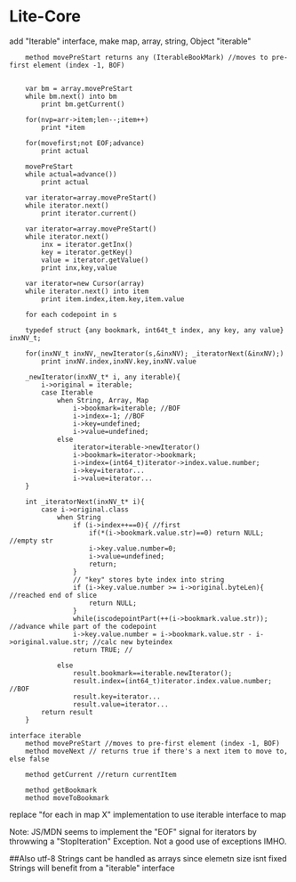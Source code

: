 # Lite-Core

add "Iterable" interface, make map, array, string, Object "iterable"

        method movePreStart returns any (IterableBookMark) //moves to pre-first element (index -1, BOF)


        var bm = array.movePreStart
        while bm.next() into bm
            print bm.getCurrent()

        for(nvp=arr->item;len--;item++)
            print *item

        for(movefirst;not EOF;advance)
            print actual

        movePreStart
        while actual=advance())
            print actual

        var iterator=array.movePreStart()
        while iterator.next()
            print iterator.current()

        var iterator=array.movePreStart()
        while iterator.next()
            inx = iterator.getInx()
            key = iterator.getKey()
            value = iterator.getValue()
            print inx,key,value

        var iterator=new Cursor(array)
        while iterator.next() into item
            print item.index,item.key,item.value

        for each codepoint in s

        typedef struct {any bookmark, int64t_t index, any key, any value} inxNV_t;

        for(inxNV_t inxNV,_newIterator(s,&inxNV); _iteratorNext(&inxNV);)
            print inxNV.index,inxNV.key,inxNV.value

        _newIterator(inxNV_t* i, any iterable){
            i->original = iterable;
            case Iterable
                when String, Array, Map
                    i->bookmark=iterable; //BOF
                    i->index=-1; //BOF
                    i->key=undefined;
                    i->value=undefined;
                else
                    iterator=iterable->newIterator()
                    i->bookmark=iterator->bookmark;
                    i->index=(int64_t)iterator->index.value.number; 
                    i->key=iterator...
                    i->value=iterator...
        }

        int _iteratorNext(inxNV_t* i){
            case i->original.class
                when String
                    if (i->index++==0){ //first
                        if(*(i->bookmark.value.str)==0) return NULL; //empty str
                        i->key.value.number=0;
                        i->value=undefined;
                        return;
                    }
                    // "key" stores byte index into string
                    if (i->key.value.number >= i->original.byteLen){ //reached end of slice
                        return NULL;
                    }
                    while(iscodepointPart(++(i->bookmark.value.str)); //advance while part of the codepoint
                    i->key.value.number = i->bookmark.value.str - i->original.value.str; //calc new byteindex
                    return TRUE; //

                else
                    result.bookmark==iterable.newIterator();
                    result.index=(int64_t)iterator.index.value.number; //BOF
                    result.key=iterator...
                    result.value=iterator...
            return result
        }

    interface iterable
        method movePreStart //moves to pre-first element (index -1, BOF)
        method moveNext // returns true if there's a next item to move to, else false

        method getCurrent //return currentItem

        method getBookmark
        method moveToBookmark

replace "for each in map X" implementation to use iterable interface to map

Note: JS/MDN seems to implement the "EOF" signal for iterators by throwwing a "StopIteration" Exception.
Not a good use of exceptions IMHO.

##Also utf-8 Strings cant be handled as arrays since elemetn size isnt fixed
Strings will benefit from a "iterable" interface


